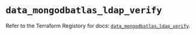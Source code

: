 # `data_mongodbatlas_ldap_verify`

Refer to the Terraform Registory for docs: [`data_mongodbatlas_ldap_verify`](https://www.terraform.io/docs/providers/mongodbatlas/d/ldap_verify).
